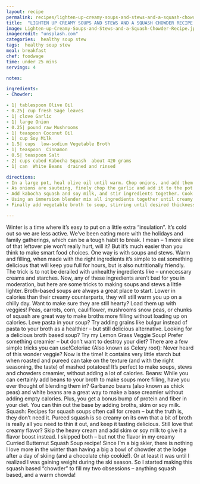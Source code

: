 ```yaml
---
layout: recipe
permalink: recipes/lighten-up-creamy-soups-and-stews-and-a-squash-chowder-recipe
title:  "LIGHTEN UP CREAMY SOUPS AND STEWS AND A SQUASH CHOWDER RECIPE!"
image: Lighten-up-Creamy-Soups-and-Stews-and-a-Squash-Chowder-Recipe.jpg
imagecredit: "unsplash.com"
categories:  healthy soup stew
tags:  healthy soup stew
meal: breakfast
chef: foodwage
time: under 25 mins
servings: 4

notes:

ingredients:
- Chowder:

- 1| tablespoon Olive Oil
- 0.25| cup fresh Sage leaves
- 1| clove Garlic
- 1| large Onion
- 0.25| pound raw Mushrooms
- 1| teaspoon Coconut Oil
- 1| cup Soy Milk
- 1.5| cups  low-sodium Vegetable Broth
- 1| teaspoon  Cinnamon
- 0.5| teaspoon Salt
- 2| cups cubed Kabocha Squash  about 420 grams
- 1| can  White Beans  drained and rinsed

directions:
- In a large pot, heal olive oil until warm. Chop onions, and add them to the oil, and saute until soft on medium high heat.
- As onions are sauteing, finely chop the garlic and add it to the pot. Reduce heat to medium, add chopped sage leaves and stir. Cook for 3-5 minutes until ingredient are softened and fragrant.
- Add kabocha squash and soy milk, and stir ingredients together. Cook until warm.
- Using an immersion blender mix all ingredients together until creamy and smooth. (If you don’t have an immersion blender, carefully transfer the ingredients to a blender, and puree them until smooth. Be extra careful when blending hot ingredients as they can expand in the blender, and the splatters can burn. Return pureed ingredients to pot once blended).
- Finally add vegetable broth to soup, stirring until desired thickness is reached. While soup continues to cook, heat 1 tablespoon coconut oil (or oil of choice) in a saute pan until warm. Add mushrooms and cook for 5-7 minutes until softened. Remove them from pan (try not to take the extra oil if possible) and transfer them to soup. Serve warm

---
```


Winter is a time where it’s easy to put on a little extra “insulation”. It’s cold out so we are less active. We’ve been eating more with the holidays and family gatherings, which can be a tough habit to break. I mean – 1 more slice of that leftover pie won’t really hurt, will it?
But it’s much easier than you think to make smart food choices. One way is with soups and stews. Warm and filling, when made with the right ingredients it’s simple to eat something delicious that will keep you full for hours, but is also nutritionally friendly. The trick is to not be derailed with unhealthy ingredients like – unnecessary creams and starches. Now, any of these ingredients aren’t bad for you in moderation, but here are some tricks to making soups and stews a little lighter.
Broth-based soups are always a great place to start. Lower in calories than their creamy counterparts, they will still warm you up on a chilly day. Want to make sure they are still hearty? Load them up with veggies! Peas, carrots, corn, cauliflower, mushrooms snow peas, or chunks of squash are great way to make broths more filling without loading up on calories. Love pasta in your soup? Try adding grains like bulgur instead of pasta to your broth as a healthier – but still delicious alternative. Looking for a delicious broth based soup? Try my Lemon Grass Veggie Soup!
Prefer something creamier – but don’t want to destroy your diet?
There are a few simple tricks you can use!Celeriac (Also known as Celery root): Never heard of this wonder veggie? Now is the time! It contains very little starch but when roasted and pureed can take on the texture (and with the right seasoning, the taste) of mashed potatoes! It’s perfect to make soups, stews and chowders creamier, without adding a lot of calories.
Beans: While you can certainly add beans to your broth to make soups more filling, have you ever thought of blending them in? Garbanzo beans (also known as chick peas) and white beans are a great way to make a base creamier without adding empty calories. Plus, you get a bonus bump of protein and fiber in your diet. You can thin out the base by adding broths, skim or soy milk.
Squash: Recipes for squash soups often call for cream – but the truth is, they don’t need it. Pureed squash is so creamy on its own that a bit of broth is really all you need to thin it out, and keep it tasting delicious. Still love that creamy flavor? Skip the heavy cream and add skim or soy milk to give it a flavor boost instead. I skipped both – but not the flavor in my creamy Curried Butternut Squash Soup recipe!
Since I’m a big skier, there is nothing I love more in the winter than having a big a bowl of chowder at the lodge after a day of skiing (and a chocolate chip cookie!). Or at least it was until I realized I was gaining weight during the ski season. So I started making this squash based “chowder” to fill my two obsessions – anything squash based, and a warm chowda!